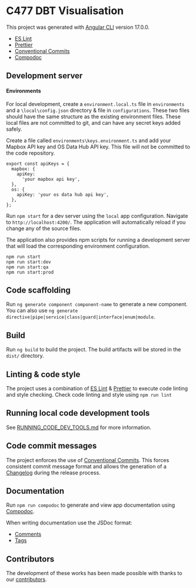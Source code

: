 # C477 DBT Visualisation

This project was generated with [Angular CLI](https://github.com/angular/angular-cli) version 17.0.0.

- [ES Lint](https://eslint.org)
- [Prettier](https://prettier.io)
- [Conventional Commits](https://www.conventionalcommits.org/en/v1.0.0/#summary)
- [Compodoc](https://compodoc.app/)

## Development server

#### Environments

For local development, create a `environment.local.ts` file in `environments` and a `\local\config.json` directory & file in `configurations`. These two files should have the same structure as the existing environment files. These local files are not committed to git, and can have any secret keys added safely.

Create a file called `environments\keys.environment.ts` and add your Mapbox API key and OS Data Hub API key. This file will not be committed to the code repository.

```
export const apiKeys = {
  mapbox: {
    apiKey:
      'your mapbox api key',
  },
  os: {
    apiKey: 'your os data hub api key',
  },
};
```

Run `npm start` for a dev server using the `local` app configuration. Navigate to `http://localhost:4200/`. The application will automatically reload if you change any of the source files.

The application also provides npm scripts for running a development server that will load the corresponding environment configuration.

```npm
npm run start
npm run start:dev
npm run start:qa
npm run start:prod
```

## Code scaffolding

Run `ng generate component component-name` to generate a new component. You can also use `ng generate directive|pipe|service|class|guard|interface|enum|module`.

## Build

Run `ng build` to build the project. The build artifacts will be stored in the `dist/` directory.

## Linting & code style

The project uses a combination of [ES Lint](https://eslint.org) & [Prettier](https://prettier.io) to execute code
linting and style checking. Check code linting and style using `npm run lint`

## Running local code development tools

See [RUNNING_CODE_DEV_TOOLS.md](./developer_docs/RUNNING_CODE_DEV_TOOLS.md) for more information.

## Code commit messages

The project enforces the use of [Conventional Commits](https://www.conventionalcommits.org/en/v1.0.0/#summary). This forces consistent commit message format and allows the generation of a [Changelog](./CHANGELOG.md) during the release process.

## Documentation

Run `npm run compodoc` to generate and view app documentation using [Compodoc](https://compodoc.app/).

When writing documentation use the JSDoc format:

- [Comments](https://compodoc.app/guides/comments.html)
- [Tags](https://compodoc.app/guides/jsdoc-tags.html)

## Contributors
The development of these works has been made possible with thanks to our [contributors](https://github.com/National-Digital-Twin/IRIS-visualisation/graphs/contributors).
